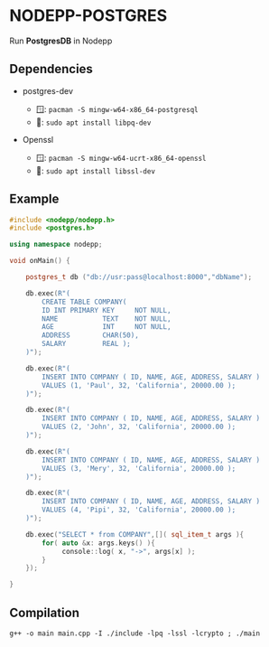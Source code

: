 # NODEPP-POSTGRES
Run **PostgresDB** in Nodepp

## Dependencies

- postgres-dev
  - 🪟: `pacman -S mingw-w64-x86_64-postgresql`
  - 🐧: `sudo apt install libpq-dev`

- Openssl
  - 🪟: `pacman -S mingw-w64-ucrt-x86_64-openssl`
  - 🐧: `sudo apt install libssl-dev`

## Example
```cpp
#include <nodepp/nodepp.h>
#include <postgres.h>

using namespace nodepp;

void onMain() {

    postgres_t db ("db://usr:pass@localhost:8000","dbName");

    db.exec(R"(
        CREATE TABLE COMPANY(
        ID INT PRIMARY KEY     NOT NULL,
        NAME           TEXT    NOT NULL,
        AGE            INT     NOT NULL,
        ADDRESS        CHAR(50),
        SALARY         REAL );
    )");

    db.exec(R"(
        INSERT INTO COMPANY ( ID, NAME, AGE, ADDRESS, SALARY )
        VALUES (1, 'Paul', 32, 'California', 20000.00 );
    )");

    db.exec(R"(
        INSERT INTO COMPANY ( ID, NAME, AGE, ADDRESS, SALARY )
        VALUES (2, 'John', 32, 'California', 20000.00 );
    )");

    db.exec(R"(
        INSERT INTO COMPANY ( ID, NAME, AGE, ADDRESS, SALARY )
        VALUES (3, 'Mery', 32, 'California', 20000.00 );
    )");

    db.exec(R"(
        INSERT INTO COMPANY ( ID, NAME, AGE, ADDRESS, SALARY )
        VALUES (4, 'Pipi', 32, 'California', 20000.00 );
    )");

    db.exec("SELECT * from COMPANY",[]( sql_item_t args ){
        for( auto &x: args.keys() ){
             console::log( x, "->", args[x] );
        }
    });

}
```

## Compilation
`g++ -o main main.cpp -I ./include -lpq -lssl -lcrypto ; ./main`
